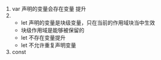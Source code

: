 1. var 声明的变量会存在变量 提升
2. - let 声明的变量是块级变量，只在当前的作用域块当中生效
   -  块级作用域是能够被保留的
   - let 不存在变量提升
   - let 不允许重复声明变量
3. const